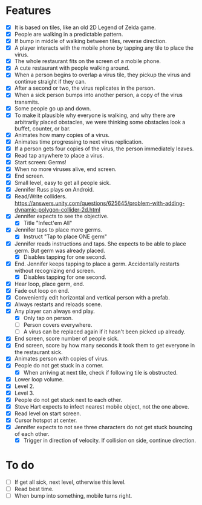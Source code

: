 # Features

- [x] It is based on tiles, like an old 2D Legend of Zelda game.
- [x] People are walking in a predictable pattern.
- [x] If bump in middle of walking between tiles, reverse direction.
- [x] A player interacts with the mobile phone by tapping any tile to place the virus.
- [x] The whole restaurant fits on the screen of a mobile phone.
- [x] A cute restaurant with people walking around.
- [x] When a person begins to overlap a virus tile, they pickup the virus and continue straight if they can.
- [x] After a second or two, the virus replicates in the person.
- [x] When a sick person bumps into another person, a copy of the virus transmits.
- [x] Some people go up and down.
- [x] To make it plausible why everyone is walking, and why there are arbitrarily placed obstacles, we were thinking some obstacles look a buffet, counter, or bar.
- [x] Animates how many copies of a virus.
- [x] Animates time progressing to next virus replication.
- [x] If a person gets four copies of the virus, the person immediately leaves.
- [x] Read tap anywhere to place a virus.
- [x] Start screen:  Germs!
- [x] When no more viruses alive, end screen.
- [x] End screen.
- [x] Small level, easy to get all people sick.
- [x] Jennifer Russ plays on Android.
- [x] Read/Write colliders.  https://answers.unity.com/questions/625645/problem-with-adding-dynamic-polygon-collider-2d.html
- [x] Jennifer expects to see the objective.
    - [x] Title "Infect'em All"
- [x] Jennifer taps to place more germs.
    - [x] Instruct "Tap to place ONE germ"
- [x] Jennifer reads instructions and taps.  She expects to be able to place germ.  But germ was already placed.
    - [x] Disables tapping for one second.
- [x] End.  Jennifer keeps tapping to place a germ.  Accidentally restarts without recognizing end screen.
    - [x] Disables tapping for one second.
- [x] Hear loop, place germ, end.
- [x] Fade out loop on end.
- [x] Conveniently edit horizontal and vertical person with a prefab.
- [x] Always restarts and reloads scene.
- [x] Any player can always end play.
    - [x] Only tap on person.
    - [ ] Person covers everywhere.
    - [ ] A virus can be replaced again if it hasn't been picked up already.
- [x] End screen, score number of people sick.
- [x] End screen, score by how many seconds it took them to get everyone in the restaurant sick.
- [x] Animates person with copies of virus.
- [x] People do not get stuck in a corner.
    - [x] When arriving at next tile, check if following tile is obstructed.
- [x] Lower loop volume.
- [x] Level 2.
- [x] Level 3.
- [x] People do not get stuck next to each other.
- [x] Steve Hart expects to infect nearest mobile object, not the one above.
- [x] Read level on start screen.
- [x] Cursor hotspot at center.
- [x] Jennifer expects to not see three characters do not get stuck bouncing of each other.
    - [x] Trigger in direction of velocity.  If collision on side, continue direction.

# To do

- [ ] If get all sick, next level, otherwise this level.
- [ ] Read best time.
- [ ] When bump into something, mobile turns right.
